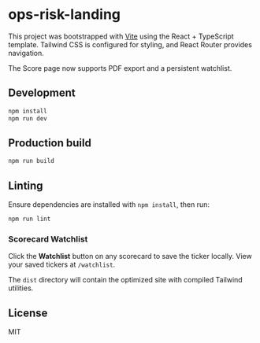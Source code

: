 # ops-risk-landing

This project was bootstrapped with [Vite](https://vitejs.dev/) using the React + TypeScript template.
Tailwind CSS is configured for styling, and React Router provides navigation.

The Score page now supports PDF export and a persistent watchlist.

## Development

```bash
npm install
npm run dev
```

## Production build

```bash
npm run build
```

## Linting

Ensure dependencies are installed with `npm install`, then run:

```bash
npm run lint
```

### Scorecard Watchlist

Click the **Watchlist** button on any scorecard to save the ticker locally. View
your saved tickers at `/watchlist`.

The `dist` directory will contain the optimized site with compiled Tailwind utilities.

## License

MIT
